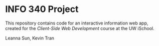 # INFO 340 Project

This repository contains code for an interactive information web app, created for the _Client-Side Web Development_ course at the UW iSchool.

Leanna Sun, Kevin Tran